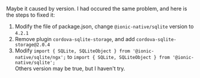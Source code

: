 Maybe it caused by version. I had occured the same problem, and here is the steps to fixed it: <br>
1. Modify the file of package.json, change `@ionic-native/sqlite` version to `4.2.1`<br>
2. Remove plugin `cordova-sqlite-storage`, and add `cordova-sqlite-storage@2.0.4`<br>
3. Modify `import { SQLite, SQLiteObject } from '@ionic-native/sqlite/ngx';` to `import { SQLite, SQLiteObject } from '@ionic-native/sqlite';` <br>
Others version may be true, but I haven't try.